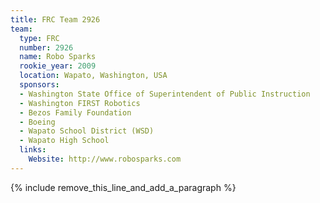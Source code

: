 ```yaml
---
title: FRC Team 2926
team:
  type: FRC
  number: 2926
  name: Robo Sparks
  rookie_year: 2009
  location: Wapato, Washington, USA
  sponsors:
  - Washington State Office of Superintendent of Public Instruction
  - Washington FIRST Robotics
  - Bezos Family Foundation
  - Boeing
  - Wapato School District (WSD)
  - Wapato High School
  links:
    Website: http://www.robosparks.com
---
```


{% include remove_this_line_and_add_a_paragraph %}